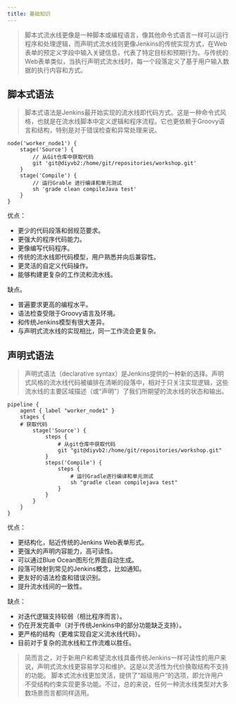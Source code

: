 ```yaml
---
title: 基础知识
---
```


> 脚本式流水线更像是一种脚本或编程语言，像其他命令式语言一样可以运行程序和处理逻辑，而声明式流水线则更像Jenkins的传统实现方式，在Web表单的预定义字段中输入关键信息，代表了特定目标和预期行为。与传统的Web表单类似，当执行声明式流水线时，每一个段落定义了基于用户输入数据的执行内容和方式。

## 脚本式语法

>脚本式语法是Jenkins最开始实现的流水线即代码方式。这是一种命令式风格，也就是在流水线脚本中定义逻辑和程序流程。它也更依赖于Groovy语言和结构，特别是对于错误检查和异常处理来说。

```shell
node('worker_node1') {
	stage('Source') {
		// 从Git仓库中获取代码
		git 'git@diyvb2:/home/git/repositories/workshop.git'
	}
	stage('Compile') {
		// 运行Grable 进行编译和单元测试
		sh 'grade clean compileJava test'
	}
}
```

优点：

- 更少的代码段落和弱规范要求。
- 更强大的程序代码能力。
- 更像编写代码程序。
- 传统的流水线即代码模型，用户熟悉并向后兼容性。
- 更灵活的自定义代码操作。
- 能够构建更复杂的工作流和流水线。

缺点。

- 普遍要求更高的编程水平。
- 语法检查受限于Groovy语言及环境。
- 和传统Jenkins模型有很大差异。
- 与声明式流水线的实现相比，同一工作流会更复杂。

## 声明式语法

> 声明式语法（declarative syntax）是Jenkins提供的一种新的选择。声明式风格的流水线代码被编排在清晰的段落中，相对于只关注实现逻辑，这些流水线的主要区域描述（或“声明”）了我们所期望的流水线的状态和输出。

```shell
pipeline {
	agent { label "worker_node1" }
	stages {
	# 获取代码
		stage('Source') {
			steps {
				# 从git仓库中获取代码
				git "git@diyvb2:/home/git/repositories/workshop.git"
			}
			steps('Compile') {
				steps {
					# 运行Gradle进行编译和单元测试
					sh "gradle clean compilejava test"
				}
			}
		}
	}
}
```

优点：

- 更结构化，贴近传统的Jenkins Web表单形式。
- 更强大的声明内容能力，高可读性。
- 可以通过Blue Ocean图形化界面自动生成。
- 段落可映射到常见的Jenkins概念，比如通知。
- 更友好的语法检查和错误识别。
- 提升流水线间的一致性。

缺点：

- 对迭代逻辑支持较弱（相比程序而言）。
- 仍在开发完善中（对于传统Jenkins中的部分功能缺乏支持）。
- 更严格的结构（更难实现自定义流水线代码）。
- 目前对于复杂的流水线和工作流难以胜任。

> 简而言之，对于新用户和希望流水线具备传统Jenkins一样可读性的用户来说，声明式流水线更容易学习和维护。这是以灵活性为代价换取结构不支持的功能。
> 脚本式流水线更加灵活，提供了“超级用户”的选项，即允许用户不受结构约束实现更多功能。不过，总的来说，任何一种流水线类型对大多数场景而言都同样适用。


